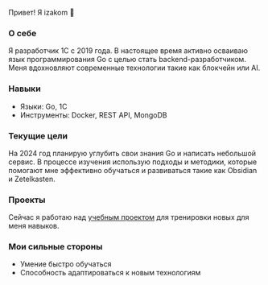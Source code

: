 Привет! Я izakom 👋
### О себе

Я разработчик 1С с 2019 года. В настоящее время активно осваиваю язык программирования Go с целью стать backend-разработчиком. Меня вдохновляют современные технологии такие как блокчейн или AI.
### Навыки

- Языки: Go, 1С
- Инструменты: Docker, REST API, MongoDB

### Текущие цели

На 2024 год планирую углубить свои знания Go и написать небольшой сервис. В процессе изучения использую подходы и методики, которые помогают мне эффективно обучаться и развиваться такие как Obsidian и Zetelkasten.
### Проекты

  Сейчас я работаю над [учебным проектом](https://github.com/ivzakom/artOfDevPractise) для тренировки новых для меня навыков. 

### Мои сильные стороны

- Умение быстро обучаться
- Способность адаптироваться к новым технологиям
